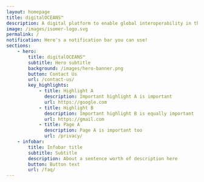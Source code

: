 ```yaml
---
layout: homepage
title: digitalOCEANS™
description: A digital platform to enable global interoperability in the maritime sector
image: /images/isomer-logo.svg
permalink: /
notification: Here's a notification bar you can use!
sections:
    - hero:
        title: digitalOCEANS™
        subtitle: Hero subtitle
        background: /images/hero-banner.png
        button: Contact Us
        url: /contact-us/
        key_highlights:
            - title: Highlight A
              description: Important highlight A is important
              url: https://google.com
            - title: Highlight B
              description: Important highlight B is equally important
              url: https://gmail.com
            - title: Page A
              description: Page A is important too
              url: /privacy/
    - infobar:
        title: Infobar title
        subtitle: Subtitle
        description: About a sentence worth of description here
        button: Button text
        url: /faq/
---
```

